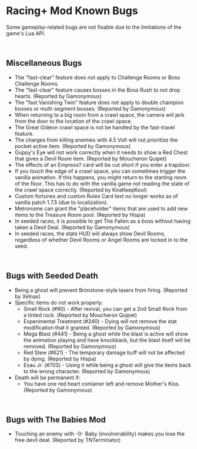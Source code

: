 # Racing+ Mod Known Bugs

<!-- markdownlint-disable MD033 -->

Some gameplay-related bugs are not fixable due to the limitations of the game's Lua API.

<br>

## Miscellaneous Bugs

- The "fast-clear" feature does not apply to Challenge Rooms or Boss Challenge Rooms.
- The "fast-clear" feature causes bosses in the Boss Rush to not drop hearts. (Reported by Gamonymous)
- The "fast Vanishing Twin" feature does not apply to double champion bosses or multi-segment bosses. (Reported by Gamonymous)
- When returning to a big room from a crawl space, the camera will jerk from the door to the location of the crawl space.
- The Great Gideon crawl space is not be handled by the fast-travel feature.
- The charges from killing enemies with 4.5 Volt will not prioritize the pocket active item. (Reported by Gamonymous)
- Guppy's Eye will not work correctly when it needs to show a Red Chest that gives a Devil Room item. (Reported by Moucheron Quipet)
- The effects of an Empress? card will be cut short if you enter a trapdoor.
- If you touch the edge of a crawl space, you can sometimes trigger the vanilla animation. If this happens, you might return to the starting room of the floor. This has to do with the vanilla game not reading the state of the crawl space correctly. (Reported by KiraKeepKool)
- Custom fortunes and custom Rules Card text no longer works as of vanilla patch 1.7.5 (due to localization).
- Metronome can grant the "placeholder" items that are used to add new items to the Treasure Room pool. (Reported by Hispa)
- In seeded races, it is possible to get The Fallen as a boss without having taken a Devil Deal. (Reported by Gamonymous)
- In seeded races, the stats HUD will always show Devil Rooms, regardless of whether Devil Rooms or Angel Rooms are locked in to the seed.

<br>

## Bugs with Seeded Death

- Being a ghost will prevent Brimstone-style lasers from firing. (Reported by Xelnas)
- Specific items do not work properly:
  - Small Rock (#90) - After revival, you can get a 2nd Small Rock from a tinted rock. (Reported by Moucheron Quipet)
  - Experimental Treatment (#240) - Dying will not remove the stat modification that it granted. (Reported by Gamonymous)
  - Mega Blast (#441) - Being a ghost while the blast is active will show the animation playing and have knockback, but the blast itself will be removed. (Reported by Gamonymous)
  - Red Stew (#621) - The temporary damage buff will not be affected by dying. (Reported by Hispa)
  - Esau Jr. (#703) - Using it while being a ghost will give the items back to the wrong character. (Reported by Gamonymous)
- Death will be permanent if:
  - You have one red heart container left and remove Mother's Kiss. (Reported by Gamonymous)

<br>

## Bugs with The Babies Mod

- Touching an enemy with -0- Baby (invulnerability) makes you lose the free devil deal. (Reported by TNTerminator)

<br>
